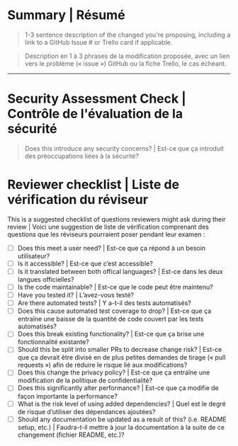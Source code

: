 # Summary | Résumé

> 1-3 sentence description of the changed you're proposing, including a link to
> a GitHub Issue # or Trello card if applicable.

> Description en 1 à 3 phrases de la modification proposée, avec un lien vers le
> problème (« issue ») GitHub ou la fiche Trello, le cas échéant.

---

# Security Assessment Check | Contrôle de l'évaluation de la sécurité

> Does this introduce any security concerns? | Est-ce que ça introduit des préoccupations liées à la sécurité?


# Reviewer checklist | Liste de vérification du réviseur

This is a suggested checklist of questions reviewers might ask during their
review | Voici une suggestion de liste de vérification comprenant des questions
que les réviseurs pourraient poser pendant leur examen :


- [ ] Does this meet a user need? | Est-ce que ça répond à un besoin utilisateur?
- [ ] Is it accessible? | Est-ce que c’est accessible?
- [ ] Is it translated between both offical languages? | Est-ce dans les deux
      langues officielles?
- [ ] Is the code maintainable? | Est-ce que le code peut être maintenu?
- [ ] Have you tested it? | L’avez-vous testé?
- [ ] Are there automated tests? | Y a-t-il des tests automatisés?
- [ ] Does this cause automated test coverage to drop? | Est-ce que ça entraîne
      une baisse de la quantité de code couvert par les tests automatisés?
- [ ] Does this break existing functionality? | Est-ce que ça brise une
      fonctionnalité existante?
- [ ] Should this be split into smaller PRs to decrease change risk? | Est-ce
      que ça devrait être divisé en de plus petites demandes de tirage (« pull
      requests ») afin de réduire le risque lié aux modifications?
- [ ] Does this change the privacy policy? | Est-ce que ça entraîne une
      modification de la politique de confidentialité?
- [ ] Does this significantly alter performance? | Est-ce que ça modifie de
      façon importante la performance?
- [ ] What is the risk level of using added dependencies? | Quel est le degré de
      risque d’utiliser des dépendances ajoutées?
- [ ] Should any documentation be updated as a result of this? (i.e. README
      setup, etc.) | Faudra-t-il mettre à jour la documentation à la suite de ce
      changement (fichier README, etc.)?
